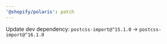 ```yaml
---
'@shopify/polaris': patch
---
```


Update dev dependency: `postcss-import@^15.1.0` -> `postcss-import@^16.1.0`
